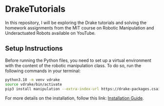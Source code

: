 # DrakeTutorials

In this repository, I will be exploring the Drake tutorials and solving the homework assignments from the MIT course on Robotic Manipulation and Underactuated Robots available on YouTube.

## Setup Instructions

Before running the Python files, you need to set up a virtual environment with the content of the robotic manipulation class. To do so, run the following commands in your terminal:

```bash
python3.10 -m venv vdrake
source vdrake/bin/activate
pip3 install manipulation --extra-index-url https://drake-packages.csail.mit.edu/whl/nightly/
```
For more details on the installation, follow this link: [Installation Guide](https://manipulation.csail.mit.edu/drake.html).
